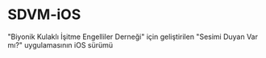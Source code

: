 # SDVM-iOS
"Biyonik Kulaklı İşitme Engelliler Derneği" için geliştirilen "Sesimi Duyan Var mı?" uygulamasının iOS sürümü
